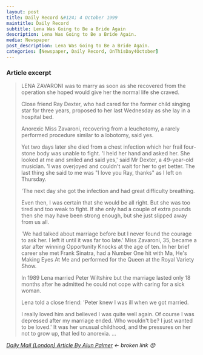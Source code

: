 ```yaml
---
layout: post
title: Daily Record &#124; 4 October 1999
maintitle: Daily Record
subtitle: Lena Was Going to Be a Bride Again
description: Lena Was Going to Be a Bride Again.
media: Newspaper
post_description: Lena Was Going to Be a Bride Again.
categories: [Newspaper, Daily Record, OnThisDay4October]
---
```


### Article excerpt
> LENA ZAVARONI was to marry as soon as she recovered from the operation she hoped would give her the normal life she craved.
>
> Close friend Ray Dexter, who had cared for the former child singing star for three years, proposed to her last Wednesday as she lay in a hospital bed.
>
> Anorexic Miss Zavaroni, recovering from a leuchotomy, a rarely performed procedure similar to a lobotomy, said yes.
>
> Yet two days later she died from a chest infection which her frail four-stone body was unable to fight. 'I held her hand and asked her. She looked at me and smiled and said yes,' said Mr Dexter, a 49-year-old musician. 'I was overjoyed and couldn't wait for her to get better. The last thing she said to me was "I love you Ray, thanks" as I left on Thursday.
>
> 'The next day she got the infection and had great difficulty breathing.
>
> Even then, I was certain that she would be all right. But she was too tired and too weak to fight. If she only had a couple of extra pounds then she may have been strong enough, but she just slipped away from us all.
>
> 'We had talked about marriage before but I never found the courage to ask her. I left it until it was far too late.' Miss Zavaroni, 35, became a star after winning Opportunity Knocks at the age of ten. In her brief career she met Frank Sinatra, had a Number One hit with Ma, He's Making Eyes At Me and performed for the Queen at the Royal Variety Show.
>
> In 1989 Lena married Peter Wiltshire but the marriage lasted only 18 months after he admitted he could not cope with caring for a sick woman.
>
> Lena told a close friend: 'Peter knew I was ill when we got married.
>
> I really loved him and believed I was quite well again. Of course I was depressed after my marriage ended. Who wouldn't be? I just wanted to be loved.' It was her unusual childhood, and the pressures on her not to grow up, that led to anorexia. …

<cite>[Daily Mail (London) Article By Alun Palmer](https://www.questia.com/article/1G1-109702123/lena-was-going-to-be-a-bride-again) &#8592; broken link :disappointed:</cite>

